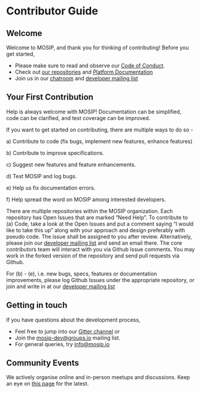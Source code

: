 # Contributor Guide

## Welcome

Welcome to MOSIP, and thank you for thinking of contributing! Before you get started, 

*   Please make sure to read and observe our [Code of Conduct](code-of-conduct).
*   Check out [our repositories](https://github.com/mosip) and [Platform Documentation](https://github.com/mosip/mosip-docs/wiki/Platform-Documentation)
*   Join us in our [chatroom](https://gitter.im/mosip-community/community) and [developer mailing list](https://groups.io/g/mosip-dev)

## Your First Contribution

Help is always welcome with MOSIP! Documentation can be simplified, code can be clarified, and test coverage can be improved. 

If you want to get started on contributing, there are multiple ways to do so - 

a)  Contribute to code (fix bugs, implement new features, enhance features)

b)  Contribute to improve specifications.

c)  Suggest new features and feature enhancements.

d)  Test MOSIP and log bugs.

e)  Help us fix documentation errors.

f)   Help spread the word on MOSIP among interested developers.

There are multiple repositories within the MOSIP organization. Each repository has Open Issues that are marked “Need Help”. To contribute to (a) Code, take a look at the Open Issues and put a comment saying “I would like to take this up” along with your approach and design preferably with pseudo code. The issue shall be assigned to you after review.  Alternatively, please join our [developer mailing list](https://groups.io/g/mosip-dev) and send an email there. The core contributors team will interact with you via Github Issue comments.  You may work in the forked version of the repository and send pull requests via Github.

For (b) - (e), i.e. new bugs, specs, features or documentation improvements, please log Github Issues under the appropriate repository, or join and write in at our [developer mailing list](https://groups.io/g/mosip-dev)

## Getting in touch

If you have questions about the development process, 
* Feel free to jump into our [Gitter channel](https://gitter.im/mosip-community/community) or 
* Join the [mosip-dev@groups.io](https://groups.io/g/mosip-dev) mailing list. 
* For general queries, try info@mosip.io 


## Community Events

We actively organise online and in-person meetups and discussions. Keep an eye on [this page](https://www.mosip.io/news-events.php) for the latest.